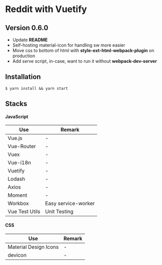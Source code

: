 # Reddit with Vuetify

## Version 0.6.0

- Update **README**
- Self-hosting material-icon for handling sw more easier
- Move css to bottom of html with **style-ext-html-webpack-plugin** on production
- Add *serve* script, in-case, want to run it without **webpack-dev-server** 

## Installation

```
$ yarn install && yarn start
```

## Stacks

#### JavaScript
| Use | Remark |
| --- | --- |
| Vue.js | - |
| Vue-Router | - |
| Vuex | - |
| Vue-i18n | - |
| Vuetify | - |
| Lodash | - |
| Axios | - |
| Moment | - |
| Workbox | Easy service-worker |
| Vue Test Utils | Unit Testing |

#### CSS
| Use | Remark |
| --- | --- |
| Material Design Icons | - |
| devicon | - |
